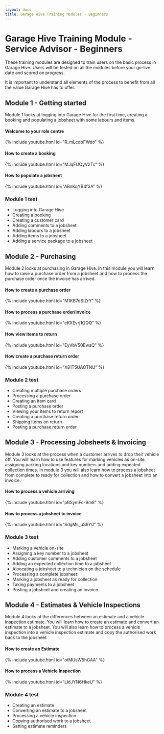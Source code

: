 ```yaml
---
layout: docs
title: Garage Hive Training Modules - Beginners
--- 
```


#   Garage Hive Training Module - Service Advisor - Beginners 

These training modules are designed to train users on the basic process in Garage Hive. Users will be tested on all the modules before your go-live date and scored on progress. 

It is important to understand all elements of the process to benefit from all the value Garage Hive has to offer. 

## Module 1 - Getting started

Module 1 looks at logging into Garage Hive for the first time, creating a booking and populating a jobsheet with some labours and items. 

#### Welcome to your role centre

{% include youtube.html id="R_mLcdbFWdo" %}


####  How to create a booking

{% include youtube.html id="MJqFUQyV2Tc" %}


#### How to populate a jobsheet

{% include youtube.html id="ABnKqYB4f3A" %}


### Module 1 test

* Logging into Garage Hive
* Creating a booking
* Creating a customer card
* Adding comments to a jobsheet
* Adding labours to a jobsheet
* Adding items to a jobsheet
* Adding a service package to a jobsheet



## Module 2 - Purchasing

Module 2 looks at purchasing in Garage Hive. In this module you will learn how to raise a purchase order from a jobsheet and how to process the purchase order once the invoice has arrived. 


####  How to create a purchase order

{% include youtube.html id="M1KB7dSiZrY" %}


#### How to process a purchase order/invoice

{% include youtube.html id="eKXEvrj1QQQ" %}

#### How view items to return

{% include youtube.html id="EyVbV50EwaQ" %}

#### How create a purchase return order

{% include youtube.html id="X81T5UAOTNU" %}

### Module 2 test

* Creating multiple purchase orders
* Processing a purchase order
* Creating an item card
* Posting a purchase order
* Viewing your items to return report
* Creating a purchase return order
* Shipping items on return
* Posting a purchase return order

## Module 3 - Processing Jobsheets & Invoicing

Module 3 looks at the process when a customer arrives to drop their vehicle off. You will learn how to use features for marking vehicles as on-site, assigning parking locations and key numbers and adding expected collection times. In module 3 you will also learn how to process a jobsheet from complete to ready for collection and how to convert a jobsheet into an invoice.  

#### How to process a vehicle arriving

{% include youtube.html id="pBSymFc-9m8" %}

#### How to process a jobsheet to invoice

{% include youtube.html id="SdgMs_uS9Y0" %}

### Module 3 test

* Marking a vehicle on-site
* Assigning a key number to a jobsheet
* Adding customer comments to a jobsheet
* Adding an expected collection time to a jobsheet
* Aloocating a jobsheet to a technician on the schedule
* Processing a complete jobsheet
* Marking a jobsheet as ready for collection
* Taking payments to a jobsheet
* Posting a jobsheet and creating an invoice


## Module 4 - Estimates & Vehicle Inspections

Module 4 looks at the differences between an estimate and a vehicle inspection estimate. You will learn how to create an estimate and convert an estimate to a jobsheet. You will also learn how to process a vehicle inspection into a vehicle inspection estimate and copy the authorised work back to the jobsheet. 


####  How to create an Estimate

{% include youtube.html id="otMUsW5hGAA" %}


#### How to process a Vehicle Inspection

{% include youtube.html id="LldJYN6HkeU" %}



### Module 4 test

* Creating an estimate
* Converting an estimate to a jobsheet
* Processing a vehicle inspection
* Copying authorised work to a jobsheet
* Setting estimate reminders

